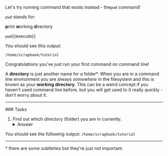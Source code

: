 Let's try running command that exists instead - the``pwd`` command!
 
 ``pwd`` stands for: 
 
 **p**rint **w**orking **d**irectory

`pwd`{{execute}}

You should see this output:

`/home/scrapbook/tutorial`

Congratulations you've just run your first command on command line!

 A **directory** is just another name for a folder\*. When you are in a 
 command line environment you are always *somewhere* in the filesystem and 
 this is known as your **working directory**.  This can be a weird concept 
 if you haven't used command line before, but you will get used to it
 really quickly - don't worry about it.

________
### Tasks

1) Find out which directory (folder) you are in currently.
    <details>
        <summary>Answer</summary>
            `pwd`{{execute}}
    </details>

You should see the following output:
`/home/scrapbook/tutorial`


___________
\* there are some 
subtleties but they're just not important.
